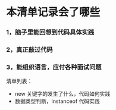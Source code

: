# 本清单记录会了哪些

### 1，脑子里能回想到代码具体实践

### 2，真正敲过代码

### 3，能组织语言，应付各种面试问题

清单列表：
* new 关键字的发生了什么，代码如何实践
* 数据类型判断，instanceof 代码实践